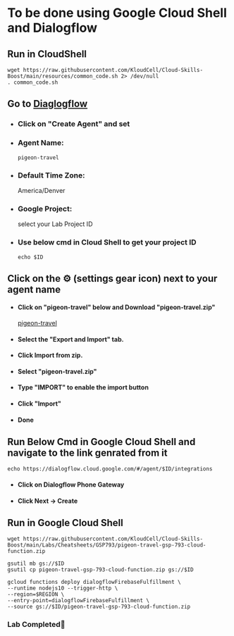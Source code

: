 # **To be done using Google Cloud Shell and Dialogflow**

## **Run in CloudShell**

    wget https://raw.githubusercontent.com/KloudCell/Cloud-Skills-Boost/main/resources/common_code.sh 2> /dev/null
    . common_code.sh

## **Go to [Diaglogflow](https://dialogflow.cloud.google.com/)**

- ### **Click on "Create Agent" and set**

- ### Agent Name:

      pigeon-travel 

- ### Default Time Zone:

    America/Denver

- ### Google Project: 
    
    select your Lab Project ID
   
- ### Use below cmd in Cloud Shell to get your project ID

      echo $ID

## **Click on the ⚙ (settings gear icon) next to your agent name**

- #### Click on "pigeon-travel" below and Download "pigeon-travel.zip"

    [pigeon-travel](https://raw.githubusercontent.com/KloudCell/Cloud-Skills-Boost/main/Labs/Cheatsheets/GSP793/pigeon-travel.zip)

- #### Select the "Export and Import" tab.
- #### Click Import from zip.
- #### Select "pigeon-travel.zip"
- #### Type "IMPORT" to enable the import button
- #### Click "Import"
- #### Done

## Run Below Cmd in Google Cloud Shell and navigate to the link genrated from it

    echo https://dialogflow.cloud.google.com/#/agent/$ID/integrations

- #### Click on Dialogflow Phone Gateway
- #### Click Next -> Create

## Run in Google Cloud Shell

    wget https://raw.githubusercontent.com/KloudCell/Cloud-Skills-Boost/main/Labs/Cheatsheets/GSP793/pigeon-travel-gsp-793-cloud-function.zip

    gsutil mb gs://$ID
    gsutil cp pigeon-travel-gsp-793-cloud-function.zip gs://$ID

    gcloud functions deploy dialogflowFirebaseFulfillment \
    --runtime nodejs10 --trigger-http \
    --region=$REGION \
    --entry-point=dialogflowFirebaseFulfillment \
    --source gs://$ID/pigeon-travel-gsp-793-cloud-function.zip

### Lab Completed🎉